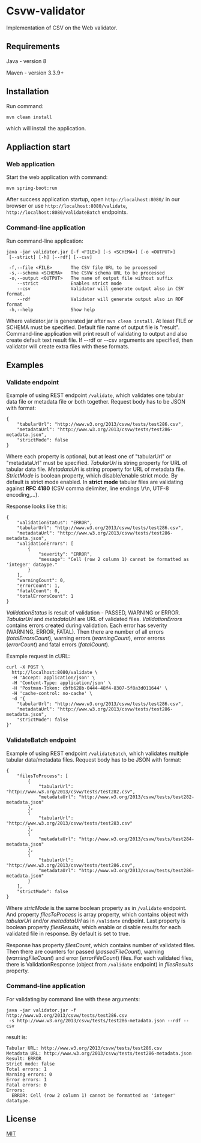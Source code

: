 Csvw-validator
=======
Implementation of CSV on the Web validator.

## Requirements
Java - version 8

Maven - version 3.3.9+

## Installation
Run command:
```
mvn clean install
```
which will install the application.

## Appliaction start

### Web application

Start the web application with command:
```
mvn spring-boot:run
```

After success application startup, open ```http://localhost:8080/``` in our browser or use ```http://localhost:8080/validate```, ```http://localhost:8080/validateBatch``` endpoints.

### Command-line application

Run command-line application:
```
java -jar validator.jar [-f <FILE>] [-s <SCHEMA>] [-o <OUTPUT>]
 [--strict] [-h] [--rdf] [--csv] 

 -f,--file <FILE>       The CSV file URL to be processed
 -s,--schema <SCHEMA>   The CSVW schema URL to be processed
 -o,--output <OUTPUT>   The name of output file without suffix
    --strict            Enables strict mode
    --csv               Validator will generate output also in CSV format.
    --rdf               Validator will generate output also in RDF format
 -h,--help              Show help    
```

Where validator.jar is generated jar after ```mvn clean install```. At least FILE or SCHEMA must be specified.
Default file name of output file is "result". Command-line application will print result of validating to output and also create
default text result file. If --rdf or --csv arguments are specified, then validator will create extra files with these formats.

## Examples

### Validate endpoint

Example of using REST endpoint ```/validate```, which validates one tabular data file or metadata file or both together.
Request body has to be JSON with format:
```
{
	"tabularUrl": "http://www.w3.org/2013/csvw/tests/test286.csv",
	"metadataUrl": "http://www.w3.org/2013/csvw/tests/test286-metadata.json",
	"strictMode": false
}
```
Where each property is optional, but at least one of "tabularUrl" or "metadataUrl" must be specified.
*TabularUrl* is string property for URL of tabular data file. *MetadataUrl* is string property for URL of metadata file.
*StrictMode* is boolean property, which disable/enable strict mode. By default is strict mode enabled.
In **strict mode** tabular files are validating against **RFC 4180** (CSV comma delimiter, line endings \r\n, UTF-8 encoding,...).

Response looks like this:
```
{
    "validationStatus": "ERROR",
    "tabularUrl": "http://www.w3.org/2013/csvw/tests/test286.csv",
    "metadataUrl": "http://www.w3.org/2013/csvw/tests/test286-metadata.json",
    "validationErrors": [
        {
            "severity": "ERROR",
            "message": "Cell (row 2 column 1) cannot be formatted as 'integer' dataype."
        }
    ],
    "warningCount": 0,
    "errorCount": 1,
    "fatalCount": 0,
    "totalErrorsCount": 1
}
```
*ValidationStatus* is result of validation - PASSED, WARNING or ERROR.
*TabularUrl* and *metadataUrl* are URL of validated files.
*ValidationErrors* contains errors created during validation. Each error has severity (WARNING, ERROR, FATAL).
Then there are number of all errors (*totalErrorsCount*), warning errors (*warningCount*), error errorss (*errorCount*) and fatal errors (*fatalCount*).

Example request in cURL:
```
curl -X POST \
  http://localhost:8080/validate \
  -H 'Accept: application/json' \
  -H 'Content-Type: application/json' \
  -H 'Postman-Token: cbfb628b-0444-48f4-8307-5f8a3d011644' \
  -H 'cache-control: no-cache' \
  -d '{
	"tabularUrl": "http://www.w3.org/2013/csvw/tests/test286.csv",
	"metadataUrl": "http://www.w3.org/2013/csvw/tests/test286-metadata.json",
	"strictMode": false
}'
```
### ValidateBatch endpoint

Example of using REST endpoint ```/validateBatch```, which validates multiple tabular data/metadata files.
Request body has to be JSON with format:
```
{
    "filesToProcess": [
		{
			"tabularUrl": "http://www.w3.org/2013/csvw/tests/test282.csv",
			"metadataUrl": "http://www.w3.org/2013/csvw/tests/test282-metadata.json"
		},
		{
			"tabularUrl": "http://www.w3.org/2013/csvw/tests/test283.csv"
		},
		{
			"metadataUrl": "http://www.w3.org/2013/csvw/tests/test284-metadata.json"
		},
		{
			"tabularUrl": "http://www.w3.org/2013/csvw/tests/test286.csv",
			"metadataUrl": "http://www.w3.org/2013/csvw/tests/test286-metadata.json"
		}
	],
	"strictMode": false
}
```
Where *stricMode* is the same boolean property as in ```/validate``` endpoint. And property *filesToProcess* is array property, which contains object with *tabularUrl* and/or *metadataUrl* as in ```/validate``` endpoint.
Last property is boolean property *filesResults*, which enable or disable results for each validated file in response. By default is set to true.

Response has property *filesCount*, which contains number of validated files. Then there are counters for passed (*passedFileCount*), warning (*warningFileCount*) and error (*errorFileCount*) files. For each validated files, there is ValidationResponse (object from ```/validate``` endpoint) in *filesResults* property.

### Command-line application

For validating by command line with these arguments:
```
java -jar validator.jar -f http://www.w3.org/2013/csvw/tests/test286.csv
 -s http://www.w3.org/2013/csvw/tests/test286-metadata.json --rdf --csv
```

result is:

```
Tabular URL: http://www.w3.org/2013/csvw/tests/test286.csv
Metadata URL: http://www.w3.org/2013/csvw/tests/test286-metadata.json
Result: ERROR
Strict mode: false
Total errors: 1
Warning errors: 0
Error errors: 1
Fatal errors: 0
Errors:
  ERROR: Cell (row 2 column 1) cannot be formatted as 'integer' datatype.
```

## License
[MIT](https://choosealicense.com/licenses/mit/) 